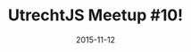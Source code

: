 ---
layout: default
title: "UtrechtJS Meetup #10!"
date: 2015-11-12
venue: "Voetiusstraat 2, Utrecht, Utrecht"
ticket: "free"
time: "7:00pm"
href: "http://www.meetup.com/Utrecht-JavaScript-Meetup/events/226002880/"
---